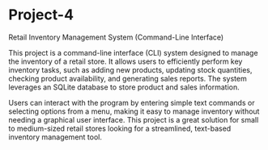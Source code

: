 # Project-4
Retail Inventory Management System (Command-Line Interface)

This project is a command-line interface (CLI) system designed to manage the inventory of a retail store. 
It allows users to efficiently perform key inventory tasks, such as adding new products, updating stock quantities, 
checking product availability, and generating sales reports. The system leverages an SQLite database to store product and 
sales information.

Users can interact with the program by entering simple text commands or selecting options from a menu, making it easy to 
manage inventory without needing a graphical user interface. This project is a great solution for small to medium-sized 
retail stores looking for a streamlined, text-based inventory management tool.
